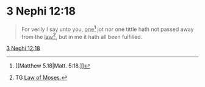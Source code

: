 # 3 Nephi 12:18

> For verily I say unto you, <u>one</u>[^a] jot nor one tittle hath not passed away from the <u>law</u>[^b], but in me it hath all been fulfilled.

[3 Nephi 12:18](https://www.churchofjesuschrist.org/study/scriptures/bofm/3-ne/12?lang=eng&id=p18#p18)


[^a]: [[Matthew 5.18|Matt. 5:18.]]
[^b]: TG [Law of Moses.](https://www.churchofjesuschrist.org/study/scriptures/tg/law-of-moses?lang=eng)

